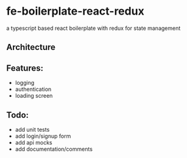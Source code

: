 # fe-boilerplate-react-redux
a typescript based react boilerplate with redux for state management


## Architecture



## Features:
* logging
* authentication
* loading screen


## Todo:
* add unit tests
* add login/signup form
* add api mocks
* add documentation/comments
